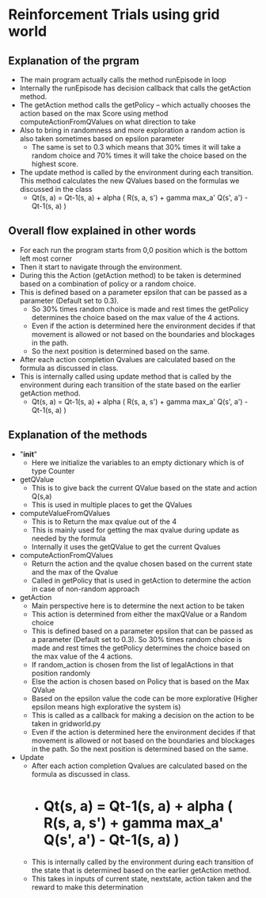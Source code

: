 # Reinforcement Trials using grid world

## Explanation of the prgram
- The main program actually calls the method runEpisode in loop
- Internally the runEpisode has decision callback that calls the getAction method.
- The getAction method calls the getPolicy – which actually chooses the action based on the max Score using method computeActionFromQValues on what direction to take
- Also to bring in randomness and more exploration a random action is also taken sometimes based on epsilon parameter
  - The same is set to 0.3 which means that 30% times it will take a random choice and 70% times it will take the choice based on the highest score.
- The update method is called by the environment during each transition. This method calculates the new QValues based on the formulas we discussed in the class 
  - Qt(s, a) = Qt-1(s, a) + alpha ( R(s, a, s') + gamma max_a' Q(s', a') - Qt-1(s, a) )

## Overall flow explained in other words
- For each run the program starts from 0,0 position which is the bottom left most corner
- Then it start to navigate through the environment.
- During this the Action (getAction method) to be taken is determined based on a combination of policy or a random choice.
- This is defined based on a parameter epsilon that can be passed as a parameter (Default set to 0.3).
  - So 30% times random choice is made and rest times the getPolicy determines the choice based on the max value of the 4 actions.
  - Even if the action is determined here the environment decides if that movement is allowed or not based on the boundaries and blockages in the path.
  - So the next position is determined based on the same.
- After each action completion Qvalues are calculated based on the formula as discussed in class.
- This is internally called using update method that is called by the environment during each transition of the state based on the earlier getAction method.
  - Qt(s, a) = Qt-1(s, a) + alpha ( R(s, a, s') + gamma max_a' Q(s', a') - Qt-1(s, a) )

## Explanation of the methods
- "__init__"
  -	Here we initialize the variables to an empty dictionary which is of type Counter
- getQValue
  - This is to give back the current QValue based on the state and action Q(s,a)
  - This is used in multiple places to get the QValues
- computeValueFromQValues
  - This is to Return the max qvalue out of the 4
  - This is mainly used for getting the max qvalue during update as needed by the formula
  - Internally it uses the getQValue to get the current Qvalues
- computeActionFromQValues
  - Return the action and the qvalue chosen based on the current state and the max of the Qvalue
  - Called in getPolicy that is used in getAction to determine the action in case of non-random approach
- getAction
  - Main perspective here is to determine the next action to be taken
  - This action is determined from either the maxQValue or a Random choice
  - This is defined based on a parameter epsilon that can be passed as a parameter (Default set to 0.3). So 30% times random choice is made and rest times the getPolicy determines the choice based on the max value of the 4 actions.
  - If random_action is chosen from the list of legalActions in that position randomly
  - Else the action is chosen based on Policy that is based on the Max QValue
  - Based on the epsilon value the code can be more explorative (Higher epsilon means high explorative the system is)
  - This is called as a callback for making a decision on the action to be taken in gridworld.py
  - Even if the action is determined here the environment decides if that movement is allowed or not based on the boundaries and blockages in the path. So the next position is determined based on the same.
- Update
  - After each action completion Qvalues are calculated based on the formula as discussed in class. 
    - # Qt(s, a) = Qt-1(s, a) + alpha ( R(s, a, s') + gamma max_a' Q(s', a') - Qt-1(s, a) )
  - This is internally called by the environment during each transition of the state that is determined based on the earlier getAction method.
  - This takes in inputs of current state, nextstate, action taken and the reward to make this determination
